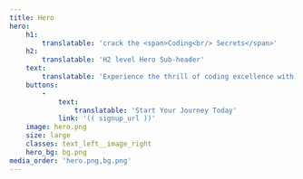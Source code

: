 ```yaml
---
title: Hero
hero:
    h1:
        translatable: 'crack the <span>Coding<br/> Secrets</span>'
    h2:
        translatable: 'H2 level Hero Sub-header'
    text:
        translatable: 'Experience the thrill of coding excellence with our expert-led online courses, shaping you into a proficient programmer ready to conquer the digital world.'
    buttons:
        -
            text:
                translatable: 'Start Your Journey Today'
            link: '(( signup_url ))'
    image: hero.png
    size: large
    classes: text_left__image_right
    hero_bg: bg.png
media_order: 'hero.png,bg.png'
---
```


